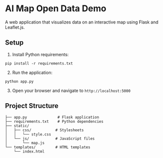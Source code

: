 # AI Map Open Data Demo

A web application that visualizes data on an interactive map using Flask and Leaflet.js.

## Setup

1. Install Python requirements:
```
pip install -r requirements.txt
```

2. Run the application:
```
python app.py
```

3. Open your browser and navigate to `http://localhost:5000`

## Project Structure

```
├── app.py              # Flask application
├── requirements.txt    # Python dependencies
├── static/            
│   ├── css/           # Stylesheets
│   │   └── style.css
│   └── js/            # JavaScript files
│       └── map.js
└── templates/         # HTML templates
    └── index.html
```